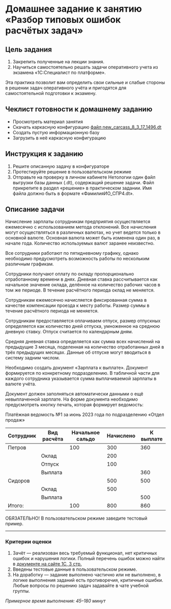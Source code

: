 # Домашнее задание к занятию «Разбор типовых ошибок расчётых задач»

## Цель задания

1. Закрепить полученные на лекции знания.
2. Научиться самостоятельно решать задачи оперативного учета из экзамена «1С:Специалист по платформе».

Эта практика позволит вам определить свои сильные и слабые стороны в решении задач оперативного учёта и пригодятся для самостоятельной подготовки к экзамену.

## Чеклист готовности к домашнему заданию

- Просмотреть материал занятия
- Скачать каркасную конфигурацию [файл new_carcass_8_3_17_1496.dt](https://github.com/Bofh82/onec-mid-homeworks/blob/main/OCPS/new_carcass_8_3_17_1496.dt)
- Создать пустую информационную базу
- Загрузить в неё каркасную конфигурацию

## Инструкция к заданию

1. Решите описанную задачу в конфигураторе
2. Протестируйте решение в пользовательском режиме
3. Отправьте на проверку в личном кабинете Нетологии один файл выгрузки базы данных (.dt), содержащий решение задачи. Файл прикрепите в раздел «решение» в практическом задании. Имя файла должно быть в формате «ФамилияИО_СПР4.dt».

## Описание задачи

Начисление зарплаты сотрудникам предприятия осуществляется ежемесячно с использованием метода отклонений. Все начисления могут осуществляться в различных валютах, но учет ведется только в основной валюте. Основная валюта может быть изменена один раз, в начале года. Количество используемых валют заранее неизвестно.

Все сотрудники работают по пятидневному графику, однако необходимо предусмотреть возможность работы по нескольким различным графикам.

Сотрудники получают оплату по окладу пропорционально отработанному времени в днях. Дневная ставка рассчитывается как начальное значение оклада, делённое на количество рабочих часов в том же периоде. В течение расчётного периода оклад не меняется.

Сотрудникам ежемесячно начисляется фиксированная сумма в качестве компенсации проезда к месту работы. Размер суммы в течение расчётного периода не меняется.

Сотрудникам предоставляется оплачиваем отпуск, размер отпускных определяется как количество дней отпуска, умноженное на среднюю дневную ставку. Отпуск считается по календарным дням. 

Средняя дневная ставка определяется как сумма всех начислений на предыдущие 3 месяца, поделенная на количество отработанных дней в трёх предыдущих месяцах. Данные об отпуске могут вводиться в систему задним числом.

Необходимо создать документ «Зарплата к выплате». Документ формируется по конкретному подразделению. В табличной части для каждого сотрудника указывается сумма выплачиваемой зарплаты в валюте учёта. 

Документ должен заполняться автоматически данными о ещё невыплаченной зарплате. На форме документа необходимо предусмотреть кнопку печать, которая формирует ведомость:

Платёжная ведомость №1 за июнь 2023 года по подразделению «Отдел продаж»

| Сотрудник | Вид расчёта | Начальное сальдо | Начислено | К выплате |
|-----------|-------------|------------------|-----------|-----------|
| Петров    |             |100               |300        |360        |
|           |Оклад        |                  |200        |           |
|           |Отпуск       |                  |100        |           |
|           |Выплата      |                  |           |360        |
| Сидоров   |             |                  |500        |500        |
|           |Оклад        |                  |500        |           |
|           |Выплата      |                  |           |500        |
| Итого:    |             |100               |800        |860        |


ОБЯЗАТЕЛЬНО! В пользовательском режиме заведите тестовый пример.

------

### Критерии оценки 

1. Зачёт — реализован весь требуемый функционал, нет критичных ошибок и нарушения логики. Полный перечень ошибок можно найти в [документе на сайте 1С, 3 стр.](https://static.1c.ru/rus/partners/training/files/ATT83PL.rtf?356jhteyner67j340)
2. Введены тестовые данные в пользовательском режиме.
3. На доработку — задание выполнено частично или не выполнено, в логике выполнения заданий есть противоречия, критичные ошибки.
Любые вопросы по решению задач задавайте в чате учебной группы.

*Примерное время выполнения: 45–180 минут*
